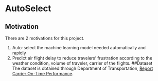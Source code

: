 # AutoSelect
## Motivation
There are 2 motivations for this project.
1. Auto-select the machine learning model needed automatically and rapidly
2. Predict air flight delay to reduce travelers’ frustration according to the weather condition, volume of traveler, carrier of the flights.
##Dataset
The dataset is obtained through Department of Transportation, [Report Carrier On-Time Performance](https://www.transtats.bts.gov/DL_SelectFields.asp).
